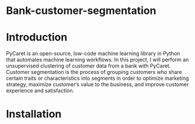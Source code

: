 # Bank-customer-segmentation

# Introduction
PyCaret is an open-source, low-code machine learning library in Python that automates machine learning workflows. 
In this project, I will perform an unsupervised clustering of customer data from a bank with PyCaret. Customer segmentation is the process of grouping customers who share certain traits or characteristics into segments in order to optimize marketing strategy, maximize customer’s value to the business, and improve customer experience and satisfaction.

# Installation

